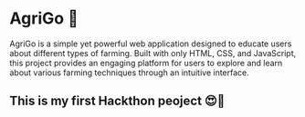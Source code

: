 <h1>AgriGo 🌱</h1>
AgriGo is a simple yet powerful web application designed to educate users about different types of farming. Built with only HTML, CSS, and JavaScript, this project provides an engaging platform for users to explore and learn about various farming techniques through an intuitive interface.
<h2>This is my first Hackthon peoject 😍🎉</h2>
